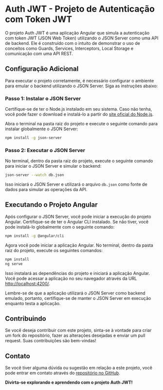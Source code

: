 
# Auth JWT - Projeto de Autenticação com Token JWT

O projeto Auth JWT é uma aplicação Angular que simula a autenticação com token JWT (JSON Web Token) utilizando o JSON Server como uma API de backend. Ele é construído com o intuito de demonstrar o uso de conceitos como Guards, Services, Interceptors, Local Storage e comunicação com uma API REST.

## Configuração Adicional

Para executar o projeto corretamente, é necessário configurar o ambiente para emular o backend utilizando o JSON Server. Siga as instruções abaixo:

### Passo 1: Instalar o JSON Server

Certifique-se de ter o Node.js instalado em seu sistema. Caso não tenha, você pode fazer o download e instalá-lo a partir do [site oficial do Node.js](https://nodejs.org/).

Abra o terminal na pasta raiz do projeto e execute o seguinte comando para instalar globalmente o JSON Server:

```bash
npm install -g json-server
```

### Passo 2: Executar o JSON Server

No terminal, dentro da pasta raiz do projeto, execute o seguinte comando para iniciar o JSON Server e simular o backend:

```bash
json-server --watch db.json
```

Isso iniciará o JSON Server e utilizará o arquivo `db.json` como fonte de dados para simular as operações da API.

## Executando o Projeto Angular

Após configurar o JSON Server, você pode iniciar a execução do projeto Angular. Certifique-se de ter o Angular CLI instalado. Se não tiver, você pode instalá-lo globalmente com o seguinte comando:

```bash
npm install -g @angular/cli
```

Agora você pode iniciar a aplicação Angular. No terminal, dentro da pasta raiz do projeto, execute os seguintes comandos:

```bash
npm install
ng serve
```

Isso instalará as dependências do projeto e iniciará a aplicação Angular. Você pode acessar a aplicação no seu navegador através da URL [http://localhost:4200/](http://localhost:4200/).

Lembre-se de que a aplicação utilizará o JSON Server como backend emulado, portanto, certifique-se de manter o JSON Server em execução enquanto testa a aplicação.

## Contribuindo

Se você deseja contribuir com este projeto, sinta-se à vontade para criar um fork do repositório, fazer as alterações desejadas e enviar um pull request. Suas contribuições são bem-vindas!

## Contato

Se você tiver alguma dúvida ou sugestão em relação a este projeto, você pode entrar em contato através do [repositório no GitHub](https://github.com/sabiobru/auth-jwt).

**Divirta-se explorando e aprendendo com o projeto Auth JWT!**
```
